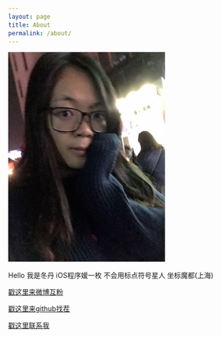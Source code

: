 ```yaml
---
layout: page
title: About
permalink: /about/
---
```


![photo](/Resource/about/1.jpg)

Hello 我是冬丹 iOS程序媛一枚 不会用标点符号星人 坐标魔都(上海)

[戳这里来微博互粉][sina]

[sina]: http://www.weibo.com/2503289355/profile?rightmod=1&wvr=6&mod=personinfo

[戳这里来github找茬][github]

[github]: https://github.com/xdongdan

[戳这里联系我][email]

[email]: dongdan@xiaodongdan.com


